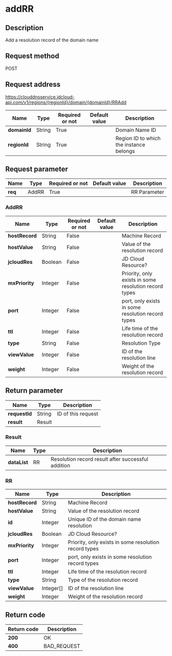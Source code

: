 # addRR


## Description
Add a resolution record of the domain name

## Request method
POST

## Request address
https://clouddnsservice.jdcloud-api.com/v1/regions/{regionId}/domain/{domainId}/RRAdd

|Name|Type|Required or not|Default value|Description|
|---|---|---|---|---|
|**domainId**|String|True||Domain Name ID|
|**regionId**|String|True||Region ID to which the instance belongs|

## Request parameter
|Name|Type|Required or not|Default value|Description|
|---|---|---|---|---|
|**req**|AddRR|True||RR Parameter|

### <a name="AddRR">AddRR</a>
|Name|Type|Required or not|Default value|Description|
|---|---|---|---|---|
|**hostRecord**|String|False||Machine Record|
|**hostValue**|String|False||Value of the resolution record|
|**jcloudRes**|Boolean|False||JD Cloud Resource?|
|**mxPriority**|Integer|False||Priority, only exists in some resolution record types|
|**port**|Integer|False||port, only exists in some resolution record types|
|**ttl**|Integer|False||Life time of the resolution record|
|**type**|String|False||Resolution Type|
|**viewValue**|Integer|False||ID of the resolution line|
|**weight**|Integer|False||Weight of the resolution record|

## Return parameter
|Name|Type|Description|
|---|---|---|
|**requestId**|String|ID of this request|
|**result**|Result||


### <a name="Result">Result</a>
|Name|Type|Description|
|---|---|---|
|**dataList**|RR|Resolution record result after successful addition|
### <a name="RR">RR</a>
|Name|Type|Description|
|---|---|---|
|**hostRecord**|String|Machine Record|
|**hostValue**|String|Value of the resolution record|
|**id**|Integer|Unique ID of the domain name resolution|
|**jcloudRes**|Boolean|JD Cloud Resource?|
|**mxPriority**|Integer|Priority, only exists in some resolution record types|
|**port**|Integer|port, only exists in some resolution record types|
|**ttl**|Integer|Life time of the resolution record|
|**type**|String|Type of the resolution record|
|**viewValue**|Integer[]|ID of the resolution line|
|**weight**|Integer|Weight of the resolution record|

## Return code
|Return code|Description|
|---|---|
|**200**|OK|
|**400**|BAD_REQUEST|

